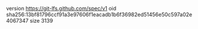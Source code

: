 version https://git-lfs.github.com/spec/v1
oid sha256:13bf81796ccf91a3e97606f1eacadb1b6f36982ed51456e50c597a02e4067347
size 3139
